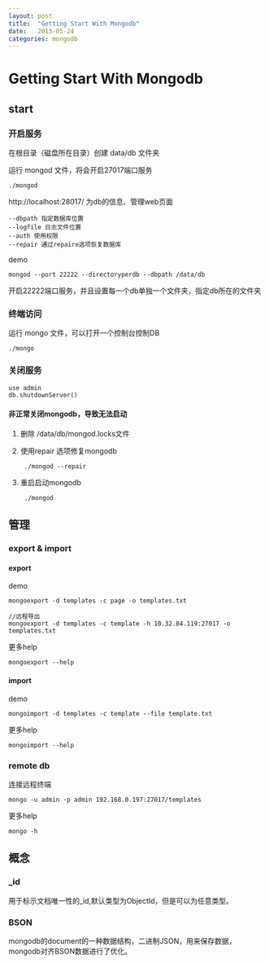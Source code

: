 ```yaml
---
layout: post
title:  "Getting Start With Mongodb"
date:   2013-05-24
categories: mongodb
---
```

# Getting Start With Mongodb

## start

### 开启服务

在根目录（磁盘所在目录）创建 data/db 文件夹

运行 mongod 文件，将会开启27017端口服务

    ./mongod

http://localhost:28017/ 为db的信息、管理web页面

	--dbpath 指定数据库位置
	--logfile 日志文件位置
	--auth 使用权限
	--repair 通过repaire选项恢复数据库

demo
	
	mongod --port 22222 --directoryperdb --dbpath /data/db

开启22222端口服务，并且设置每一个db单独一个文件夹，指定db所在的文件夹

### 终端访问

运行 mongo 文件，可以打开一个控制台控制DB

    ./mongo

### 关闭服务

    use admin
    db.shutdownServer()

#### 非正常关闭mongodb，导致无法启动

1. 删除 /data/db/mongod.locks文件
2. 使用repair 选项修复mongodb

		./mongod --repair
 
3. 重启启动mongodb

		./mongod

## 管理

### export & import

#### export

demo

	mongoexport -d templates -c page -o templates.txt

	//远程导出
	mongoexport -d templates -c template -h 10.32.84.119:27017 -o  templates.txt

更多help

	mongoexport --help
	
#### import

demo

	mongoimport -d templates -c template --file template.txt

更多help

	mongoimport --help

### remote db

连接远程终端

	mongo -u admin -p admin 192.168.0.197:27017/templates

更多help

	mongo -h
	

##	概念

### _id

用于标示文档唯一性的_id,默认类型为ObjectId，但是可以为任意类型。


### BSON

mongodb的document的一种数据结构，二进制JSON，用来保存数据，mongodb对齐BSON数据进行了优化。
